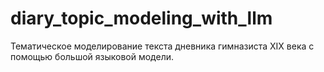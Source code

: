 # diary_topic_modeling_with_llm
Тематическое моделирование текста дневника гимназиста XIX века c помощью большой языковой модели.
